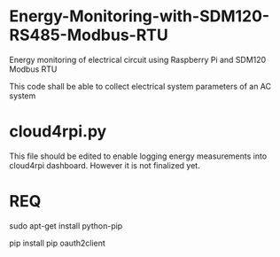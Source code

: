 # Energy-Monitoring-with-SDM120-RS485-Modbus-RTU
Energy monitoring of electrical circuit using Raspberry Pi and SDM120 Modbus RTU

This code shall be able to collect electrical system parameters of an AC system

# cloud4rpi.py 
This file should be edited to enable logging energy measurements into cloud4rpi dashboard. However it is not finalized yet.


# REQ
sudo apt-get install python-pip

pip install pip oauth2client
